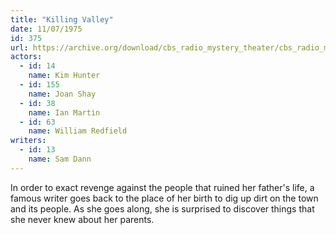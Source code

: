 ```yaml
---
title: "Killing Valley"
date: 11/07/1975
id: 375
url: https://archive.org/download/cbs_radio_mystery_theater/cbs_radio_mystery_theater-0351-0400.zip/cbs_radio_mystery_theater-0351-0400%2Fcbsrmt_0375_killing_valley.mp3
actors:  
  - id: 14
    name: Kim Hunter  
  - id: 155
    name: Joan Shay  
  - id: 38
    name: Ian Martin  
  - id: 63
    name: William Redfield
writers:  
  - id: 13
    name: Sam Dann
---
```

In order to exact revenge against the people that ruined her father's life, a famous writer goes back to the place of her birth to dig up dirt on the town and its people. As she goes along, she is surprised to discover things that she never knew about her parents.